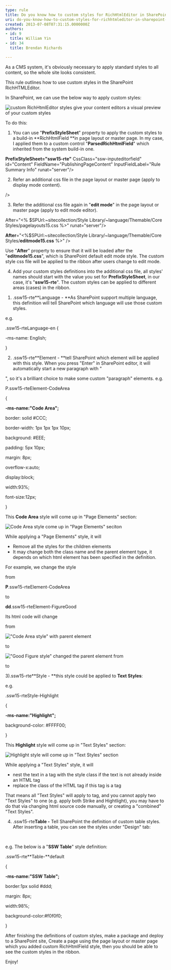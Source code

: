 ```yaml
---
type: rule
title: Do you know how to custom styles for RichHtmlEditor in SharePoint 2013?
uri: do-you-know-how-to-custom-styles-for-richhtmleditor-in-sharepoint-2013
created: 2013-07-08T07:31:15.0000000Z
authors:
- id: 9
  title: William Yin
- id: 34
  title: Brendan Richards

---
```


​​​​​​As a CMS system, it's obviously necessary to apply standard styles to all content, so the whole site looks consistent.



This rule outlines how to use custom styles in the SharePoint  RichHTMLEditor​.



In SharePoint, we can use the below way to apply custom styles:

![ custom RichHtmlEditor styles give your content editors a visual preview of your custom styles​](CustomStylesInSharePoint.png)




 
​To do this:

1. You can use "**PrefixStyleSheet**" property to apply the custom styles to a build-in **RichHtmlField **in page layout or master page. In my case, I applied them to a custom control "**ParsedRichHtmlField**" which inherited from the system build-in one.



**PrefixStyleSheet="ssw15-rte"** CssClass="ssw-inputeditorfield" id="Content" FieldName="PublishingPageContent" InputFieldLabel="Rule Summary Info" runat="server"/>



2. Refer an additional css file in the page layout or master page (apply to display mode content).



/>



3. Refer the additional css file again in "**edit mode**" in the page layout or master page (apply to edit mode editor).







After="<% $SPUrl:~sitecollection/Style Library/~language/Themable/Core Styles/pagelayouts15.css %>" runat="server"/>



**After**="<%$SPUrl:~sitecollection/Style Library/~language/Themable/Core Styles/<strong>editmode15.css</strong>  %>" />



Use "**After**" property to ensure that it will be loaded after the "**editmode15.css**", which is SharePoint default edit mode style. The custom style css file will be applied to the ribbon after users change to edit mode.



4. Add your custom styles definitions into the additional css file, all styles' names should start with the value you set for **PrefixStyleSheet**, in our case, it's "**ssw15-rte**". The custom styles can be applied to different areas (cases) in the ribbon.

1) .ssw15-rte**Language - **As SharePoint support multiple language, this definition will tell SharePoint which language will use those custom styles.

e.g.

.ssw15-rteLanguage-en {

-ms-name: English;

}

2) .ssw15-rte**Element - **tell SharePoint which element will be applied with this style. When you press "Enter" in SharePoint editor, it will automatically start a new paragraph with "


", so it's a brilliant choice to make some custom "paragraph" elements.
e.g.

P.ssw15-rteElement-CodeArea

{

**-ms-name:"Code Area";**

border: solid #CCC;

border-width: 1px 1px 1px 10px;

background: #EEE;

padding: 5px 10px;

margin: 8px;

overflow-x:auto;

display:block;

width:93%;

font-size:12px;

}

This **Code Area** style will come up in "Page Elements" section:​

![ Code Area style come up in "Page Elements" seciton](CodeArea.png)



While applying a "Page Elements" style, it will



- Remove all the styles for the children elements
- It may change both the class name and the parent element type, it depends on which html element has been specified in the definition.


For example, we change the style


from

**P**.ssw15-rteElement-CodeArea

to

**dd**.ssw15-rteElement-FigureGood



Its html code will change


from

![ "Code Area style" with parent element ](page_element_p.png)





to

![ "Good Figure style" changed the parent element from ](page_element_dd.png)

to





3).ssw15-rte**Style - **this style could be applied to **Text Styles**:



e.g.

.ssw15-rteStyle-Highlight

{

**-ms-name:"Highlight";**

background-color: #FFFF00;

}

This **Highlight** style will come up in "Text Styles" section:​

![ Highlight style will come up in "Text Styles" section​](HighLight.png)



While applying a "Text Styles" style, it will



- nest the text in a  tag with the style class if the text is not already inside an HTML tag
- replace the class of the HTML tag if this tag is a  tag




That means all "Text Styles" will apply to  tag, and you cannot apply two "Text Styles" to one  (e.g. apply both Strike and Hightlight), you may have to do that via changing html source code manually, or creating a "combined" "Text Styles".



4) .ssw15-rte**Table -** Tell SharePoint the definition of custom table styles. After inserting a table, you can see the styles under "Design" tab:​

​



e.g. The below is a "**SSW Table**" style definition:

.ssw15-rte**Table-**default

{

**-ms-name:"SSW Table";**

border:1px solid #ddd;

margin: 8px;

width:98%;

background-color:#f0f0f0;

}



After finishing the definitions of custom styles, make a package and deploy to a SharePoint site, Create a page using the page layout or master page which you added custom RichHtmlField style, then you should be able to see the custom styles in the ribbon.



Enjoy!
